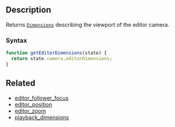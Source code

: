 ## Description

Returns [`Dimensions`](../External/dimensions.js) describing the viewport of the editor camera.

### Syntax

```js
function getEditorDimensions(state) {
  return state.camera.editorDimensions;
}
```

## Related

- [editor_follower_focus](./editor_follower_focus.md)
- [editor_position](./editor_position.md)
- [editor_zoom](./editor_zoom.md)
- [playback_dimensions](./playback_dimensions.md)

